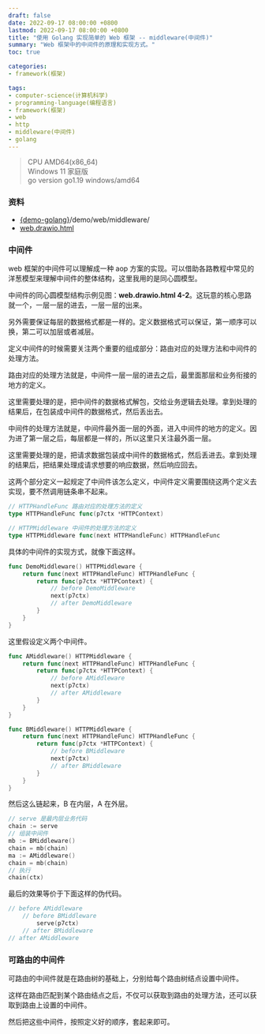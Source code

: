 ```yaml
---
draft: false
date: 2022-09-17 08:00:00 +0800
lastmod: 2022-09-17 08:00:00 +0800
title: "使用 Golang 实现简单的 Web 框架 -- middleware(中间件)"
summary: "Web 框架中的中间件的原理和实现方式。"
toc: true

categories:
- framework(框架)

tags:
- computer-science(计算机科学)
- programming-language(编程语言)
- framework(框架)
- web
- http
- middleware(中间件)
- golang
---
```


> CPU AMD64(x86_64)<br/>
> Windows 11 家庭版<br/>
> go version go1.19 windows/amd64

### 资料

- [{demo-golang}](https://github.com/KelipuTe/demo-golang)/demo/web/middleware/
- <a href="/drawio/computer-science/programming-language/framework/web/web.drawio.html">web.drawio.html</a>

### 中间件

web 框架的中间件可以理解成一种 aop 方案的实现。可以借助各路教程中常见的洋葱模型来理解中间件的整体结构，这里我用的是同心圆模型。

中间件的同心圆模型结构示例见图：**web.drawio.html 4-2**。这玩意的核心思路就一个，一层一层的进去，一层一层的出来。

另外需要保证每层的数据格式都是一样的。定义数据格式可以保证，第一顺序可以换，第二可以加层或者减层。

定义中间件的时候需要关注两个重要的组成部分：路由对应的处理方法和中间件的处理方法。

路由对应的处理方法就是，中间件一层一层的进去之后，最里面那层和业务衔接的地方的定义。

这里需要处理的是，把中间件的数据格式解包，交给业务逻辑去处理。拿到处理的结果后，在包装成中间件的数据格式，然后丢出去。

中间件的处理方法就是，中间件最外面一层的外面，进入中间件的地方的定义。因为进了第一层之后，每层都是一样的，所以这里只关注最外面一层。

这里需要处理的是，把请求数据包装成中间件的数据格式，然后丢进去。拿到处理的结果后，把结果处理成请求想要的响应数据，然后响应回去。

这两个部分定义一起规定了中间件该怎么定义，中间件定义需要围绕这两个定义去实现，要不然调用链条串不起来。

```go
// HTTPHandleFunc 路由对应的处理方法的定义
type HTTPHandleFunc func(p7ctx *HTTPContext)

// HTTPMiddleware 中间件的处理方法的定义
type HTTPMiddleware func(next HTTPHandleFunc) HTTPHandleFunc
```

具体的中间件的实现方式，就像下面这样。

```go
func DemoMiddleware() HTTPMiddleware {
	return func(next HTTPHandleFunc) HTTPHandleFunc {
		return func(p7ctx *HTTPContext) {
			// before DemoMiddleware
			next(p7ctx)
			// after DemoMiddleware
		}
	}
}
```

这里假设定义两个中间件。

```go
func AMiddleware() HTTPMiddleware {
	return func(next HTTPHandleFunc) HTTPHandleFunc {
		return func(p7ctx *HTTPContext) {
		    // before AMiddleware
			next(p7ctx)
			// after AMiddleware
		}
	}
}

func BMiddleware() HTTPMiddleware {
	return func(next HTTPHandleFunc) HTTPHandleFunc {
		return func(p7ctx *HTTPContext) {
			// before BMiddleware
			next(p7ctx)
			// after BMiddleware
		}
	}
}
```

然后这么链起来，B 在内层，A 在外层。

```go
// serve 是最内层业务代码
chain := serve
// 组装中间件
mb := BMiddleware()
chain = mb(chain)
ma := AMiddleware()
chain = mb(chain)
// 执行
chain(ctx)
```

最后的效果等价于下面这样的伪代码。

```go
// before AMiddleware
    // before BMiddleware
        serve(p7ctx)
    // after BMiddleware
// after AMiddleware
```

### 可路由的中间件

可路由的中间件就是在路由树的基础上，分别给每个路由树结点设置中间件。

这样在路由匹配到某个路由结点之后，不仅可以获取到路由的处理方法，还可以获取到路由上设置的中间件。

然后把这些中间件，按照定义好的顺序，套起来即可。
